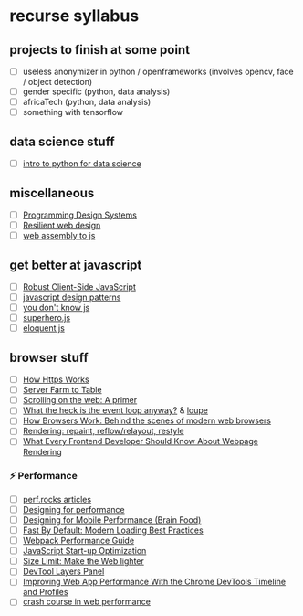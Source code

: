 # recurse syllabus

## projects to finish at some point

- [ ] useless anonymizer in python / openframeworks (involves opencv, face / object detection)
- [ ] gender specific (python, data analysis)
- [ ] africaTech (python, data analysis)
- [ ] something with tensorflow

## data science stuff

- [ ] [intro to python for data science](https://www.datacamp.com/courses/intro-to-python-for-data-science)


## miscellaneous

- [ ] [Programming Design Systems](https://programmingdesignsystems.com/introduction)
- [ ] [Resilient web design](https://resilientwebdesign.com/)
- [ ] [web assembly to js](https://hacks.mozilla.org/2017/09/bootcamps-webassembly-and-computer-vision/)

## get better at javascript

- [ ] [Robust Client-Side JavaScript](https://molily.de/robust-javascript)
- [ ] [javascript design patterns](https://www.udacity.com/course/javascript-design-patterns--ud989)
- [ ] [you don't know js](https://github.com/getify/You-Dont-Know-JS)
- [ ] [superhero.js](http://superherojs.com/#resources)
- [ ] [eloquent js](http://eloquentjavascript.net/)

## browser stuff

- [ ] [How Https Works](https://howhttps.works)
- [ ] [Server Farm to Table](http://jenna.is/slides/server-farm-to-table-annotated.pdf)
- [ ] [Scrolling on the web: A primer](https://blogs.windows.com/msedgedev/2017/03/08/scrolling-on-the-web/)
- [ ] [What the heck is the event loop anyway?](https://www.youtube.com/watch?v=8aGhZQkoFbQ) & [loupe](http://latentflip.com/loupe)
- [ ] [How Browsers Work: Behind the scenes of modern web browsers](https://www.html5rocks.com/en/tutorials/internals/howbrowserswork)
- [ ] [Rendering: repaint, reflow/relayout, restyle](http://www.phpied.com/rendering-repaint-reflowrelayout-restyle)
- [ ] [What Every Frontend Developer Should Know About Webpage Rendering](http://frontendbabel.info/articles/webpage-rendering-101)

### ⚡ Performance

- [ ] [perf.rocks articles](http://perf.rocks/articles/)
- [ ] [Designing for performance](http://designingforperformance.com/)
- [ ] [Designing for Mobile Performance (Brain Food)](https://www.awwwards.com/brainfood-mobile-performance-vol3.pdf)
- [ ] [Fast By Default: Modern Loading Best Practices](https://www.youtube.com/watch?v=_srJ7eHS3IM)
- [ ] [Webpack Performance Guide](https://developers.google.com/web/fundamentals/performance/webpack/)
- [ ] [JavaScript Start-up Optimization](https://developers.google.com/web/fundamentals/performance/optimizing-content-efficiency/javascript-startup-optimization/)
- [ ] [Size Limit: Make the Web lighter](https://evilmartians.com/chronicles/size-limit-make-the-web-lighter)
- [ ] [DevTool Layers Panel](https://www.youtube.com/watch?v=6je49J67TQk&list=PLNYkxOF6rcIBz9ACEQRmO9Lw8PW7vn0lr&index=1)
- [ ] [Improving Web App Performance With the Chrome DevTools Timeline and Profiles](https://addyosmani.com/blog/performance-optimisation-with-timeline-profiles/)
- [ ] [crash course in web performance](https://www.youtube.com/watch?v=7gtf47D_bu0&list=PL5jvCmjsPECB2mhJopSB-yryxO473JA1r&index=43&t=0s)
